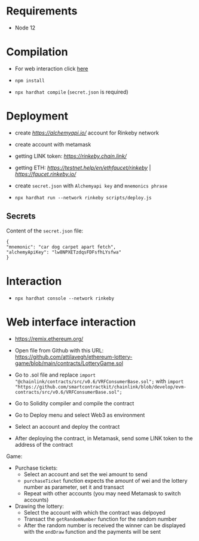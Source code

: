 # Requirements

- Node 12

  
# Compilation

- For web interaction click [here](#Web-interface-interaction)
- `npm install`

- `npx hardhat compile` (`secret.json` is required)


# Deployment

- create *https://alchemyapi.io/* account for Rinkeby network

- create account with metamask

- getting LINK token: *https://rinkeby.chain.link/*

- getting ETH: *https://testnet.help/en/ethfaucet/rinkeby* | *https://faucet.rinkeby.io/*

- create `secret.json` with `Alchemyapi key` and `mnemonics phrase`

- `npx hardhat run --network rinkeby scripts/deploy.js`

  

## Secrets
Content of the `secret.json` file:

    {
    "mnemonic": "car dog carpet apart fetch",
    "alchemyApiKey": "lw8NPXETzdqsFDFsfhLYsfwa"
    }

  

# Interaction

- `npx hardhat console --network rinkeby`


# Web interface interaction

- https://remix.ethereum.org/
- Open file from Github with this URL: https://github.com/attilavegh/ethereum-lottery-game/blob/main/contracts/LotteryGame.sol
- Go to .sol file and replace `import "@chainlink/contracts/src/v0.6/VRFConsumerBase.sol";` with `import "https://github.com/smartcontractkit/chainlink/blob/develop/evm-contracts/src/v0.6/VRFConsumerBase.sol";`
- Go to Solidity compiler and compile the contract
- Go to Deploy menu and select Web3 as environment
- Select an account and deploy the contract

- After deploying the contract, in Metamask, send some LINK token to the address of the contract
 
 Game:
 - Purchase tickets:
    - Select an account and set the wei amount to send
    - `purchaseTicket` function expects the amount of wei and the lottery number as parameter, set it and transact
    - Repeat with other accounts (you may need Metamask to switch accounts)
- Drawing the lottery:
    - Select the account with which the contract was delpoyed
    - Transact the `getRandomNumber` function for the random number
    - After the random number is received the winner can be displayed with the `endDraw` function and the payments will be sent